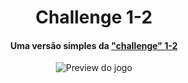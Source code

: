 <h1 align="center">
  Challenge 1-2
</h1>
<h4 align="center">
  Uma versão simples da <a href="https://wiki.pokexgames.com/index.php/Unown_Challenges#Desafio_2_.28Siga_o_Unown.29">"challenge" 1-2</a>
</h4>
<p align="center">
  <img alt="Preview do jogo" src="https://i.imgur.com/xgEG7Jw.png">
</p>
